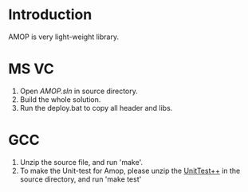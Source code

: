 # Introduction #

AMOP is very light-weight library.

# MS VC #

  1. Open _AMOP.sln_ in source directory.
  1. Build the whole solution.
  1. Run the deploy.bat to copy all header and libs.

# GCC #

  1. Unzip the source file, and run 'make'.
  1. To make the Unit-test for Amop, please unzip the [UnitTest++](http://unittest-cpp.sourceforge.net/) in the source directory, and run 'make test'